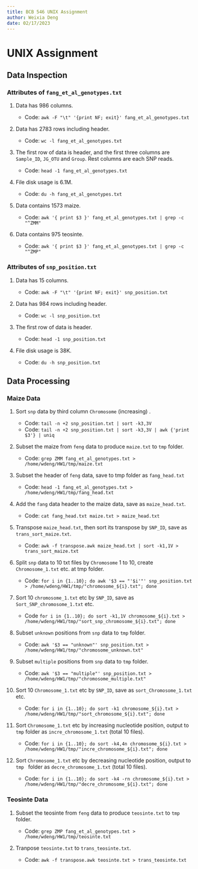 ```yaml
---
title: BCB 546 UNIX Assignment
author: Weixia Deng
date: 02/17/2023
---
```


# UNIX Assignment

## Data Inspection

### Attributes of `fang_et_al_genotypes.txt`

1. Data has 986 columns.
    * Code: `awk -F "\t" '{print NF; exit}' fang_et_al_genotypes.txt`

2. Data has 2783 rows including header.
    * Code: `wc -l fang_et_al_genotypes.txt`

3. The first row of data is header, and the first three columns are `Sample_ID`, `JG_OTU` and `Group`. Rest columns are each SNP reads.
    * Code: `head -1 fang_et_al_genotypes.txt`

4. File disk usage is 6.1M.
    * Code: `du -h fang_et_al_genotypes.txt`

5. Data contains 1573 maize.
    * Code: `awk '{ print $3 }' fang_et_al_genotypes.txt | grep -c "^ZMM"`

6. Data contains 975 teosinte.
    * Code: `awk '{ print $3 }' fang_et_al_genotypes.txt | grep -c "^ZMP"`

### Attributes of `snp_position.txt`

1. Data has 15 columns.
    * Code: `awk -F "\t" '{print NF; exit}' snp_position.txt`

2. Data has 984 rows including header.
    * Code: `wc -l snp_position.txt`

3. The first row of data is header.
    * Code: `head -1 snp_position.txt`

4. File disk usage is 38K.
    * Code: `du -h snp_position.txt`

## Data Processing

### Maize Data

1. Sort `snp` data by third column `Chromosome` (increasing) .
    * Code: `tail -n +2 snp_position.txt | sort -k3,3V`
    * Code: `tail -n +2 snp_position.txt | sort -k3,3V | awk {'print $3'} | uniq`

2. Subset the maize from `feng` data to produce `maize.txt` to `tmp` folder.
    * Code: `grep ZMM fang_et_al_genotypes.txt > /home/wdeng/HW1/tmp/maize.txt`

3. Subset the header of `feng` data, save to tmp folder as `fang_head.txt`
    * Code: `head -1 fang_et_al_genotypes.txt > /home/wdeng/HW1/tmp/fang_head.txt`

4. Add the `fang` data header to the maize data, save as `maize_head.txt`.
    * Code: `cat fang_head.txt maize.txt > maize_head.txt`

3. Transpose `maize_head.txt`, then sort its transpose by `SNP_ID`, save as `trans_sort_maize.txt`.
    * Code: `awk -f transpose.awk maize_head.txt | sort -k1,1V > trans_sort_maize.txt`

4. Split `snp` data to 10 txt files by `Chromosome` 1 to 10, create `Chromosome_1.txt` etc. at tmp folder.
    * Code: `for i in {1..10}; do awk '$3 == "'$i'"' snp_position.txt > /home/wdeng/HW1/tmp/"chromosome_${i}.txt"; done`  

5. Sort 10 `chromosome_1.txt` etc by `SNP_ID`, save as `Sort_SNP_chromosome_1.txt` etc.
    * Code `for i in {1..10}; do sort -k1,1V chromosome_${i}.txt > /home/wdeng/HW1/tmp/"sort_snp_chromosome_${i}.txt"; done`

5. Subset `unknown` positions from `snp` data to `tmp` folder.
    * Code: `awk '$3 == "unknown"' snp_position.txt > /home/wdeng/HW1/tmp/"chromosome_unknown.txt"`

6. Subset `multiple` positions from `snp` data to `tmp` folder.
    * Code: `awk '$3 == "multiple"' snp_position.txt > /home/wdeng/HW1/tmp/"chromosome_multiple.txt"`

7. Sort 10 `Chromosome_1.txt` etc by `SNP_ID`, save as `sort_Chromosome_1.txt` etc.
    * Code: `for i in {1..10}; do sort -k1 chromosome_${i}.txt > /home/wdeng/HW1/tmp/"sort_chromosome_${i}.txt"; done`

6. Sort `Chromosome_1.txt` etc by increasing nucleotide position, output to `tmp` folder as `incre_chromosome_1.txt` (total 10 files).
    * Code: `for i in {1..10}; do sort -k4,4n chromosome_${i}.txt > /home/wdeng/HW1/tmp/"incre_chromosome_${i}.txt"; done`

7. Sort `Chromosome_1.txt` etc by decreasing nucleotide position, output to `tmp
` folder as `decre_chromosome_1.txt` (total 10 files).
    * Code: `for i in {1..10}; do sort -k4 -rn chromosome_${i}.txt > /home/wdeng/HW1/tmp/"decre_chromosome_${i}.txt"; done`

### Teosinte Data

1. Subset the teosinte from `feng` data to produce `teosinte.txt` to `tmp` folder.
    * Code: `grep ZMP fang_et_al_genotypes.txt > /home/wdeng/HW1/tmp/teosinte.txt`

2. Tranpose `teosinte.txt` to `trans_teosinte.txt`.
    * Code: `awk -f transpose.awk teosinte.txt > trans_teosinte.txt`



